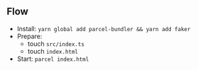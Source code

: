 ## Flow
- Install: `yarn global add parcel-bundler && yarn add faker`
- Prepare: 
  - touch `src/index.ts`
  - touch `index.html`
- Start: `parcel index.html`